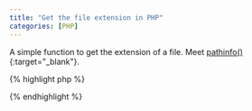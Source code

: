 ```yaml
---
title: "Get the file extension in PHP"
categories: [PHP]
---
```


A simple function to get the extension of a file. Meet [pathinfo()](http://php.net/pathinfo){:target="_blank"}.

{% highlight php %}
<?php
  $extension = pathinfo($filename, PATHINFO_EXTENSION);
?>
{% endhighlight %}